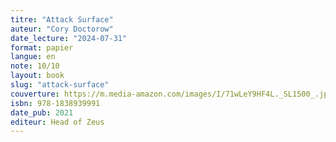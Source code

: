```yaml
---
titre: "Attack Surface"
auteur: "Cory Doctorow"
date_lecture: "2024-07-31"
format: papier
langue: en
note: 10/10
layout: book
slug: "attack-surface"
couverture: https://m.media-amazon.com/images/I/71wLeY9HF4L._SL1500_.jpg
isbn: 978-1838939991
date_pub: 2021
editeur: Head of Zeus
---
```

